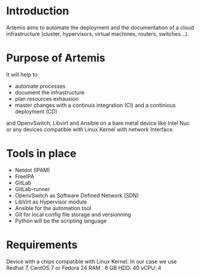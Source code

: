 # Introduction

Artemis aims to automate the deployment and the documentation of a cloud infrastructure (cluster, hypervisors, virtual machines, routers, switches...).
  
# Purpose of Artemis

It will help to:

* automate processes
* document the infrastructure
* plan resources exhausion
* master changes with a continuis integration (CI) and a continious deployment (CD)


and OpenvSwitch, Libvirt and Ansible on a bare metal device like Intel Nuc or any devices compatible with Linux Kernel with network Interface.

  

# Tools in place


  * Netdot (IPAM)
  * FreeIPA
  * GitLab
  * GitLab-runner
  * OpenvSwitch as Software Defined Network (SDN)
  * LibVirt as Hypervisor module
  * Ansible for the automation tool
  * Git for local config file storage and versionning
  * Python will be the scripting language


# Requirements

  Device with a chips compatible with Linux Kernel. In our case we use Redhat 7, CentOS 7 or Fedora 24
  RAM : 8 GB
  HDD:  40
  vCPU: 4

